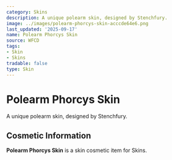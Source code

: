 ```yaml
---
category: Skins
description: A unique polearm skin, designed by Stenchfury.
image: ../images/polearm-phorcys-skin-acccde64e6.png
last_updated: '2025-09-17'
name: Polearm Phorcys Skin
source: WFCD
tags:
- Skin
- Skins
tradable: false
type: Skin
---
```


# Polearm Phorcys Skin

A unique polearm skin, designed by Stenchfury.

## Cosmetic Information

**Polearm Phorcys Skin** is a skin cosmetic item for Skins.


